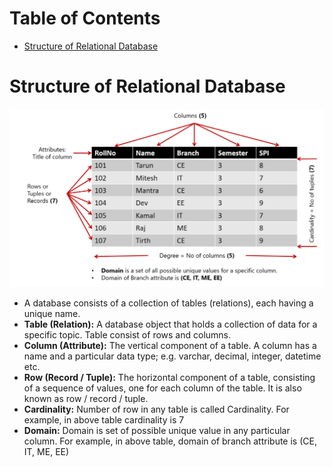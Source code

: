 # Table of Contents

- [Structure of Relational Database](#structure-of-relational-database)

# Structure of Relational Database

![Relational_Model_Structure](images/Relational_Model_Structure.png)

- A database consists of a collection of tables (relations), each having a unique name.
- **Table (Relation):** A database object that holds a collection of data for a specific topic. Table consist of rows and columns.
- **Column (Attribute):** The vertical component of a table. A column has a name and a particular data type; e.g. varchar, decimal, integer, datetime etc.
- **Row (Record / Tuple):** The horizontal component of a table, consisting of a sequence of values, one for each column of the table. It is also known as row / record / tuple.
- **Cardinality:** Number of row in any table is called Cardinality. For example, in above table cardinality is 7
- **Domain:** Domain is set of possible unique value in any particular column. For example, in above table, domain of branch attribute is (CE, IT, ME, EE)
